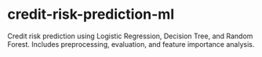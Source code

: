 # credit-risk-prediction-ml
Credit risk prediction using Logistic Regression, Decision Tree, and Random Forest. Includes preprocessing, evaluation, and feature importance analysis.
